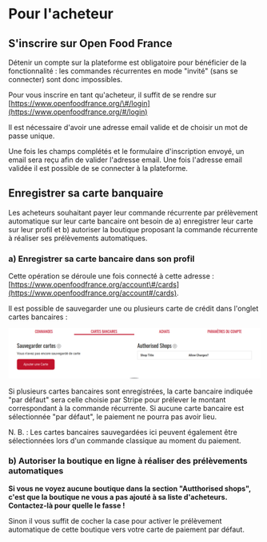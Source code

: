 # Pour l'acheteur

## S'inscrire sur Open Food France <a id="signing-up-to-ofn"></a>

Détenir un compte sur la plateforme est obligatoire pour bénéficier de la fonctionnalité : les commandes récurrentes en mode "invité" \(sans se connecter\) sont donc impossibles.

Pour vous inscrire en tant qu'acheteur, il suffit de se rendre sur [https://www.openfoodfrance.org/\#/login](https://www.openfoodfrance.org/#/login)​

Il est nécessaire d'avoir une adresse email valide et de choisir un mot de passe unique.

Une fois les champs complétés et le formulaire d'inscription envoyé, un email sera reçu afin de valider l'adresse email. Une fois l'adresse email validée il est possible de se connecter à la plateforme.

## Enregistrer sa carte banquaire <a id="saving-credit-cards-and-authourising-charges"></a>

Les acheteurs souhaitant payer leur commande récurrente par prélèvement automatique sur leur carte bancaire ont besoin de a\) enregistrer leur carte sur leur profil et b\) autoriser la boutique proposant la commande récurrente à réaliser ses prélèvements automatiques. 

### a\) Enregistrer sa carte bancaire dans son profil <a id="a-saving-credit-card-details-in-the-customer-account"></a>

Cette opération se déroule une fois connecté à cette adresse :[https://www.openfoodfrance.org/account\#/cards](https://www.openfoodfrance.org/account#/cards).

Il est possible de sauvegarder une ou plusieurs carte de crédit dans l'onglet cartes bancaires :

![](../../.gitbook/assets/image%20%2867%29.png)

Si plusieurs cartes bancaires sont enregistrées, la carte bancaire indiquée "par défaut" sera celle choisie par Stripe pour prélever le montant correspondant à la commande récurrente. Si aucune carte bancaire est sélectionnée "par défaut", le paiement ne pourra pas avoir lieu.

N. B. : Les cartes bancaires sauvegardées ici peuvent également être sélectionnées lors d'un commande classique au moment du paiement.

### **b\) Autoriser la boutique en ligne à réaliser des prélèvements automatiques** <a id="b-authourising-a-shop-to-charge-their-default-card"></a>

**Si vous ne voyez aucune boutique dans la section "Autthorised shops", c'est que la boutique ne vous a pas ajouté à sa liste d'acheteurs. Contactez-là pour quelle le fasse !**

Sinon il vous suffit de cocher la case pour activer le prélèvement automatique de cette boutique vers votre carte de paiement par défaut.


